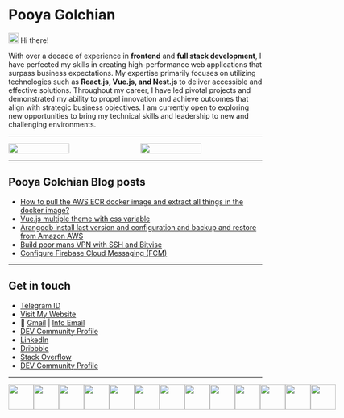# Pooya Golchian

<div>
<img src="https://user-images.githubusercontent.com/74038190/214644152-52f47eb3-5e31-4f47-8758-05c9468d5596.gif" width="20" height="20" />
Hi there!
</div>

With over a decade of experience in **frontend** and **full stack development**, I have perfected my skills in creating high-performance web applications that surpass business expectations. My expertise primarily focuses on utilizing technologies such as **React.js, Vue.js, and Nest.js** to deliver accessible and effective solutions. Throughout my career, I have led pivotal projects and demonstrated my ability to propel innovation and achieve outcomes that align with strategic business objectives. I am currently open to exploring new opportunities to bring my technical skills and leadership to new and challenging environments.

---

<div style="display:flex">
  <img src="https://github-readme-stats.vercel.app/api?username=pooyagolchian&show_icons=true&theme=dark" style="width: 50%; margin-right: 20px" />
  <img src="https://streak-stats.demolab.com?user=pooyagolchian&theme=react" style="width: 50%;" />
</div>

---

## Pooya Golchian Blog posts

<!-- BLOG-POST-LIST:START -->
- [How to pull the AWS ECR docker image and extract all things in the docker image?](https://pooya.blog/posts/aws-ecr-pull-and-extract/)
- [Vue.js multiple theme with css variable](https://pooya.blog/posts/vue-multiple-theme/)
- [Arangodb install last version and configuration and backup and restore from Amazon AWS](https://pooya.blog/posts/arangodb-devops/)
- [Build poor mans VPN with SSH and Bitvise](https://pooya.blog/posts/ssh-tunnel/)
- [Configure Firebase Cloud Messaging &lpar;FCM&rpar;](https://pooya.blog/posts/configure-fcm/)
<!-- BLOG-POST-LIST:END -->

---

## Get in touch

- [Telegram ID](https://t.me/icoder)
- [Visit My Website](https://pooya.blog)
- 📩 [Gmail](mailto:pooya.golchian@gmail.com) | [Info Email](mailto:info@pooya.blog)
- [DEV Community Profile](https://dev.to/pooyagolchian)
- [LinkedIn](https://www.linkedin.com/in/pooyagolchian/)
- [Dribbble](https://dribbble.com/pooyagolchian)
- [Stack Overflow](https://stackoverflow.com/users/2257357/pooya-golchian)
- [DEV Community Profile](https://dev.to/pooyagolchian)

---
<div style="display:flex; flex-direction: row">
<img src="https://user-images.githubusercontent.com/74038190/216649421-9e9387cc-b2d3-4375-97e2-f4c43373d3ae.gif" width="50" style="display:inline-block" />
<img src="https://cdn.jsdelivr.net/gh/devicons/devicon@latest/icons/javascript/javascript-original.svg" width="50"  style="display:inline-block" />
<img src="https://cdn.jsdelivr.net/gh/devicons/devicon@latest/icons/nestjs/nestjs-original.svg" width="50"  style="display:inline-block" />
<img src="https://cdn.jsdelivr.net/gh/devicons/devicon@latest/icons/react/react-original.svg" width="50" style="display:inline-block" />
<img src="https://cdn.jsdelivr.net/gh/devicons/devicon@latest/icons/vuejs/vuejs-original.svg" width="50" style="display:inline-block"/>
<img src="https://cdn.jsdelivr.net/gh/devicons/devicon@latest/icons/redux/redux-original.svg" width="50" style="display:inline-block" />
<img src="https://cdn.jsdelivr.net/gh/devicons/devicon@latest/icons/amazonwebservices/amazonwebservices-original-wordmark.svg" width="50" style="display:inline-block"/>
<img src="https://cdn.jsdelivr.net/gh/devicons/devicon@latest/icons/typescript/typescript-original.svg" width="50" style="display:inline-block" />
<img src="https://cdn.jsdelivr.net/gh/devicons/devicon@latest/icons/nextjs/nextjs-plain.svg" width="50" style="display:inline-block"/>
<img src="https://cdn.jsdelivr.net/gh/devicons/devicon@latest/icons/astro/astro-original.svg" width="50" style="display:inline-block" />
<img src="https://cdn.jsdelivr.net/gh/devicons/devicon@latest/icons/sass/sass-original.svg" width="50" style="display:inline-block"  />
<img src="https://cdn.jsdelivr.net/gh/devicons/devicon@latest/icons/tailwindcss/tailwindcss-original-wordmark.svg" width="50" style="display:inline-block" />
<img src="https://cdn.jsdelivr.net/gh/devicons/devicon@latest/icons/githubactions/githubactions-original.svg" width="50" style="display:inline-block"/>
</div>
